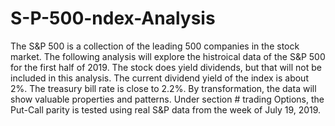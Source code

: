 # S-P-500-ndex-Analysis
The S&amp;P 500 is a collection of the leading 500 companies in the stock market. The following analysis will explore the histroical data of the S&amp;P 500 for the first half of 2019. The stock does yield dividends, but that will not be included in this analysis. The current dividend yield of the index is about 2%. The treasury bill rate is close to 2.2%. By transformation, the data will show valuable properties and patterns.
Under section # trading Options, the Put-Call parity is tested using real S&P data from the week of July 19, 2019.
